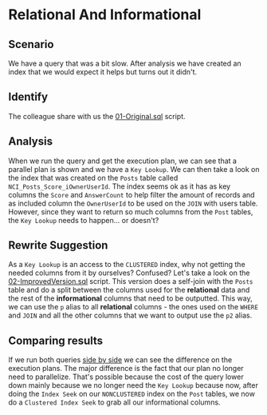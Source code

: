 # Relational And Informational

## Scenario

We have a query that was a bit slow. After analysis we have created an index that we would expect it helps but turns out it didn't.

## Identify

The colleague share with us the [01-Original.sql](01-Original.sql) script.

## Analysis

When we run the query and get the execution plan, we can see that a parallel plan is shown and we have a `Key Lookup`.
We can then take a look on the index that was created on the `Posts` table called `NCI_Posts_Score_iOwnerUserId`.
The index seems ok as it has as key columns the `Score` and `AnswerCount` to help filter the amount of records and as included column the `OwnerUserId` to be used on the `JOIN` with users table.
However, since they want to return so much columns from the `Post` tables, the `Key Lookup` needs to happen... or doesn't?

## Rewrite Suggestion

As a `Key Lookup` is an access to the `CLUSTERED` index, why not getting the needed columns from it by ourselves? Confused? Let's take a look on the [02-ImprovedVersion.sql](02-ImprovedVersion.sql) script.
This version does a self-join with the `Posts` table and do a split between the columns used for the **relational** data and the rest of the **informational** columns that need to be outputted.
This way, we can use the `p` alias to all **relational** columns - the ones used on the `WHERE` and `JOIN` and all the other columns that we want to output use the `p2` alias.

## Comparing results

If we run both queries [side by side](03-SideBySide.sql) we can see the difference on the execution plans.
The major difference is the fact that our plan no longer need to parallelize. That's possible because the cost of the query lower down mainly because we no longer need the `Key Lookup` because now, after doing the `Index Seek` on our `NONCLUSTERED` index on the `Post` tables, we now do a `Clustered Index Seek` to grab all our informational columns.
